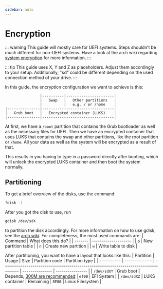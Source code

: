 ```yaml
---
sidebar: auto
---
```


# Encryption

::: warning
This guide will mostly care for UEFI systems. Steps shouldn't be much different for non-UEFI systems. Have a look at the
arch wiki regarding [system encryption](https://wiki.archlinux.org/index.php/Dm-crypt) for more information.
:::

::: tip
This guide uses X, Y and Z as placeholders. Adjust them accordingly to your setup. Additionally, "sd" could be different depending
on the used connection method of your drive.
:::

In this guide, the encryption configuration we want to achieve is this:
```
                |----------|----------------------|
                |   Swap   |   Other partitions   |
                |          |   e.g. / or /home    |
|---------------|---------------------------------|
|   Grub boot   |   Encrypted container (LUKS)    |
|---------------|---------------------------------|
```

At first, we have a `/boot` partition that contains the Grub bootloader as well as the necessary files for UEFI.
Then we have an encrypted container that uses LUKS that contains the swap and other partitions, like the root partition or `/home`.
All your data as well as the system will be encrypted as a result of that.

This results in you having to type in a password directly after booting, which will unlock the encrypted LUKS container and then boot
the system normally.

## Partitioning
To get a brief overview of the disks, use the command
```bash
fdisk -l
```
After you got the disk to use, run
```bash
gdisk /dev/sdX
```
to partition the disk accordingly. For more information on how to use gdisk, see the [arch wiki](https://wiki.archlinux.org/index.php/GPT_fdisk).
For completeness, the most used commands are:
| Command | What does this do?   |
| ------- | -------------------- |
| `o`     | New partition table  |
| `n`     | Create new partition |
| `w`     | Write table to disk  |

After partitioning, you want to have a layout that looks like this:
| Partition   | Usage          | Size                                                                                   | Partition code  | Partition type   |
| ----------- | -------------- | -------------------------------------------------------------------------------------- | --------------- | ---------------- |
| `/dev/sdXY` | Grub boot      | Depends, [300M are recommended](/installation/partitioning-formatting.html#efi-system) | `ef00`          | EFI System       |
| `/dev/sdXZ` | LUKS container | Remaining                                                                              | `8E00`          | Linux Filesystem |
